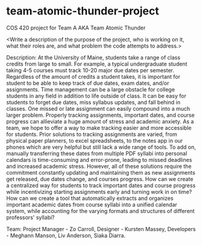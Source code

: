 # team-atomic-thunder-project
COS 420 project for Team A AKA Team Atomic Thunder

<Write a description of the purpose of the project, who is working on it, what their roles are, and what problem the code attempts to address.>

Description: At the University of Maine, students take a range of class credits from large to small. For example, a typical undergraduate student taking 4-5 courses must track 10-20 major due dates per semester. Regardless of the amount of credits a student takes, it is important for student to be able to keep track of due dates, exam dates, and/or assignments. Time management can be a large obstacle for college students in any field in addition to life outside of class. It can be easy for students to forget due dates, miss syllabus updates, and fall behind in classes. One missed or late assignment can easily compound into a much larger problem. Properly tracking assignments, important dates, and course progress can allieviate a huge amount of stress and academic anxiety. As a team, we hope to offer a way to make tracking easier and more accessible for students. Prior solutions to tracking assignments are varied, from physical paper planners, to excel spreadsheets, to the notes app in our phones which are very helpful but still lack a wide range of tools. To add on, manually transferring these dates from multiple PDF syllabi into personal calendars is time-consuming and error-prone, leading to missed deadlines and increased academic stress. However, all of these solutions require the commitment constantly updating and maintaining them as new assignments get released, due dates change, and courses progress. How can we create a centralized way for students to track important dates and course progress while incentivizing starting assignments early and turning work in on time? How can we create a tool that automatically extracts and organizes important academic dates from course syllabi into a unified calendar system, while accounting for the varying formats and structures of different professors' syllabi?


Team: Project Manager - Zo Carroll, Designer - Kursten Massey, Developers - Meghann Manson, Liv Anderson, Siaka Diarra.

